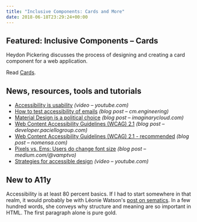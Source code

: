 ```yaml
---
title: "Inclusive Components: Cards and More"
date: 2018-06-18T23:29:24+00:00
---
```


## Featured: Inclusive Components – Cards

Heydon Pickering discusses the process of designing and creating a card component for a web application.

Read [Cards](https://inclusive-components.design/cards/).

## News, resources, tools and tutorials

* [Accessibility is usability](https://www.youtube.com/watch?v=2nHsyQs5E_Y) _(video – youtube.com)_
* [How to test accessibility of emails](https://cm.engineering/how-to-test-accessibility-of-emails-b68fed03f5f4?gi=bbbbaec9a031) _(blog post – cm.engineering)_
* [Material Design is a political choice](https://www.imaginarycloud.com/blog/material-design-is-a-political-choice/) _(blog post – imaginarycloud.com)_
* [Web Content Accessibility Guidelines (WCAG) 2.1](https://developer.paciellogroup.com/blog/2018/06/web-content-accessibility-guidelines-wcag-2-1/) _(blog post – developer.paciellogroup.com)_
* [Web Content Accessibility Guidelines (WCAG) 2.1 - recommended](https://www.nomensa.com/blog/2018/wcag-21-accessibility-recommended) _(blog post – nomensa.com)_
* [Pixels vs. Ems: Users do change font size](https://medium.com/@vamptvo/pixels-vs-ems-users-do-change-font-size-5cfb20831773) _(blog post – medium.com/@vamptvo)_
* [Strategies for accessible design](https://www.youtube.com/watch?v=gDTFRNKOs8w) _(video – youtube.com)_

## New to A11y

Accessibility is at least 80 percent basics. If I had to start somewhere in that realm, it would probably be with Léonie Watson's [post on sematics](https://tink.uk/understanding-semantics/). In a few hundred words, she conveys why structure and meaning are so important in HTML. The first paragraph alone is pure gold.